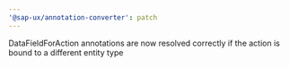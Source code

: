 ```yaml
---
'@sap-ux/annotation-converter': patch
---
```


DataFieldForAction annotations are now resolved correctly if the action is bound to a different entity type
